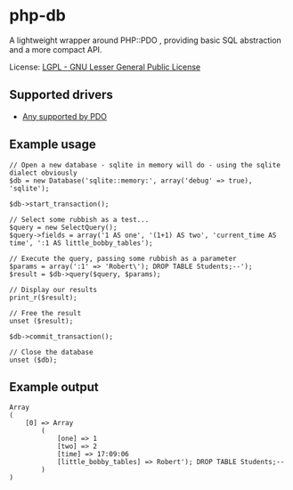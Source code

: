 # php-db
A lightweight wrapper around PHP::PDO , providing basic SQL abstraction and a more compact API.

License: [LGPL - GNU Lesser General Public License](http://www.gnu.org/licenses/lgpl.html)

## Supported drivers
 * [Any supported by PDO](http://uk3.php.net/manual/en/pdo.drivers.php)

## Example usage
	// Open a new database - sqlite in memory will do - using the sqlite dialect obviously
	$db = new Database('sqlite::memory:', array('debug' => true), 'sqlite');

	$db->start_transaction();

	// Select some rubbish as a test...
	$query = new SelectQuery();
	$query->fields = array('1 AS one', '(1+1) AS two', 'current_time AS time', ':1 AS little_bobby_tables');

	// Execute the query, passing some rubbish as a parameter
	$params = array(':1' => 'Robert\'); DROP TABLE Students;--');
	$result = $db->query($query, $params);

	// Display our results
	print_r($result);

	// Free the result
	unset ($result);

	$db->commit_transaction();

	// Close the database
	unset ($db);

## Example output
	Array
	(
		[0] => Array
			(
				[one] => 1
				[two] => 2
				[time] => 17:09:06
				[little_bobby_tables] => Robert'); DROP TABLE Students;--
			)
	)
